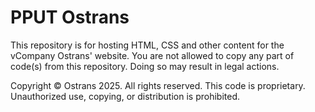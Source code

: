 # PPUT Ostrans

This repository is for hosting HTML, CSS and other content for the vCompany Ostrans' website.
You are not allowed to copy any part of code(s) from this repository. Doing so may result in legal actions.

Copyright © Ostrans 2025. All rights reserved. 
This code is proprietary. Unauthorized use, copying, or distribution is prohibited.
